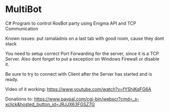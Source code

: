 # MultiBot
C# Program to control RosBot party using Enigma API and TCP Communication

Known issues: put ramaladnis on a last tab with good room, cause they dont stack

You need to setup correct Port Forwarding for the server, since it is a TCP Server.
Also dont forget to put a exception on Windows Firewall or disable it.

Be sure to try to connect with Client after the Server has started and is ready.

Video of it working:
https://www.youtube.com/watch?v=fYShjKqFG6A

Donations to: https://www.paypal.com/cgi-bin/webscr?cmd=_s-xclick&hosted_button_id=JRJJX63FGSZ7G
